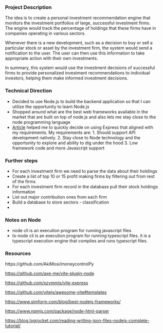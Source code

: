<h3>Project Description</h3>


The idea is to create a personal investment recommendation engine that monitors the investment portfolios of large, successful investment firms. The engine would track the percentage of holdings that these firms have in companies operating in various sectors.

Whenever there is a new development, such as a decision to buy or sell a particular stock or asset by the investment firm, the system would send a notification to the user. The user can then use this information to take appropriate action with their own investments.

In summary, this system would use the investment decisions of successful firms to provide personalized investment recommendations to individual investors, helping them make informed investment decisions.


<h3>Technical Direction</h3>
<ul>
<li>Decided to use Node.js to build the backend application so that I can utilize the opportunity
to learn Node.js</li>
<li>Shopped around what are the best web frameworks available in the market that are built on top of node.js and also
lets me stay close to the node programming language</li>
<li><a href="https://www.simform.com/blog/best-nodejs-frameworks/">Article</a> helped me to quickly decide on using
Express that aligned with my requirements. 
My requirements are: 
1. Should support API development natively. 
2. Stay close to Node technology and the opportunity to explore and ability to dig under the hood
3. Low framework code and more Javascript support
</li>
</ul>


<h3>Further steps</h3>

<ul>
    <li>For each investment firm we need to parse the data about their holdings</li>
    <li>Create a list of top 10 or 15 profit making firms by filtering out from rest of the firms</li>    
    <li>For each investment firm record in the database pull their stock holdings information</li>
    <li>List out major contribution ones from each firm</li>
    <li>Build a database to store sectors - classification</li>
    <li></li>
</ul>

<h3>Notes on Node</h3>
<ul>
<li>node cli is an execution program for running javascript files</li>
<li>ts-node cli is an execution program for running typescript files. it is a typescript execution engine that complies and runs typescript files.</li>

</ul>


<h3>Resources</h3>
https://github.com/AkiMosi/moneycontrolPy

https://github.com/axe-me/vite-plugin-node

https://github.com/szymmis/vite-express

https://github.com/vitejs/awesome-vite#templates

https://www.simform.com/blog/best-nodejs-frameworks/

https://www.npmjs.com/package/node-html-parser

https://blog.logrocket.com/reading-writing-json-files-nodejs-complete-tutorial/






